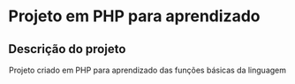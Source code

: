 # Projeto em PHP para aprendizado

## Descrição do projeto
<p align="center"> Projeto criado em PHP para aprendizado das funções básicas da linguagem</p>

